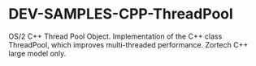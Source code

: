 # DEV-SAMPLES-CPP-ThreadPool
OS/2 C++ Thread Pool Object. Implementation of the C++ class ThreadPool, which improves multi-threaded performance. Zortech C++ large model only.
